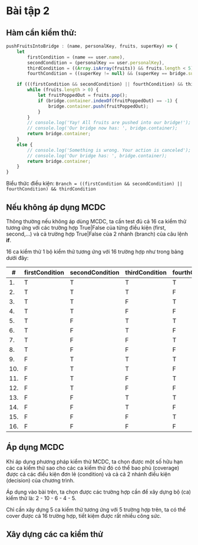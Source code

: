 # Bài tập 2

## Hàm cần kiểm thử:
```javascript
pushFruitsIntoBridge : (name, personalKey, fruits, superKey) => {
    let
        firstCondition = (name == user.name),
        secondCondition = (personalKey == user.personalKey),
        thirdCondition = ((Array.isArray(fruits)) && fruits.length < 5),
        fourthCondition = ((superKey != null) && (superKey == bridge.superKey));

    if (((firstCondition && secondCondition) || fourthCondition) && thirdCondition) {
        while (fruits.length > 0) {
            let fruitPoppedOut = fruits.pop();
            if (bridge.container.indexOf(fruitPoppedOut) == -1) {
                bridge.container.push(fruitPoppedOut);
            }
        }
        // console.log('Yay! All fruits are pushed into our bridge!');
        // console.log('Our bridge now has: ', bridge.container);
        return bridge.container;
    }
    else {
        // console.log('Something is wrong. Your action is canceled');
        // console.log('Our bridge has: ', bridge.container);
        return bridge.container;
    }
}
```
Biểu thức điều kiện: `Branch = ((firstCondition && secondCondition) || fourthCondition) && thirdCondition`

## Nếu không áp dụng MCDC

Thông thường nếu không áp dùng MCDC, ta cần test đủ cả 16 ca kiểm thử tương ứng với các trường hợp True|False của từng điều kiện (first, second,...) và cả trường hợp True|False của 2 nhánh (branch) của câu lệnh **if**.

16 ca kiểm thử 1 bộ kiểm thử tương ứng với 16 trường hợp như trong bảng dưới đây:

\# | firstCondition | secondCondition | thirdCondition | fourthCondition | Branch
---- | --- | --- | --- | --- | ---
1. | T | T | T | T | T
2. | T | T | T | F | T
3. | T | T | F | T | F
4. | T | T | F | F | F
5. | T | F | T | T | T
6. | T | F | T | F | F
7. | T | F | F | T | F
8. | T | F | F | F | F
9. | F | T | T | T | T
10. | F | T | T | F | F
11. | F | T | F | T | F
12. | F | T | F | F | F
13. | F | F | T | T | T
14. | F | F | T | F | F
15. | F | F | F | T | F
16. | F | F | F | F | F

## Áp dụng MCDC

Khi áp dụng phương pháp kiểm thử MCDC, ta chọn được một số hữu hạn các ca kiểm thử sao cho các ca kiểm thử đó có thể bao phủ (coverage) được cả các điều kiện đơn lẻ (condition) và cả cả 2 nhánh điều kiện (decision) của chương trình.

Áp dụng vào bài trên, ta chọn được các trường hợp cần để xây dựng bộ (ca) kiểm thử là: 2 - 10 - 6 - 4 - 5.

Chỉ cần xây dựng 5 ca kiểm thử tương ứng với 5 trường hợp trên, ta có thể cover được cả 16 trường hợp, tiết kiệm được rất nhiều công sức.

## Xây dựng các ca kiểm thử

